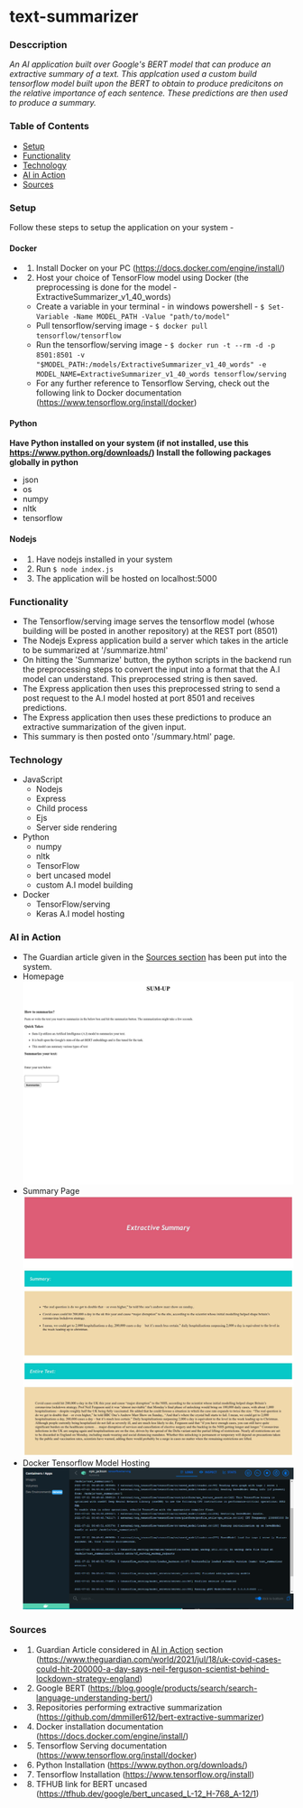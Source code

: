 # text-summarizer

### Desccription
*An AI application built over Google's BERT model that can produce an extractive summary of a text. This applcation used a custom build tensorflow model built upon the BERT to obtain to produce predicitons on the relative importance of each sentence. These predictions are then used to produce a summary.*

### Table of Contents 
* [Setup](#setup)
* [Functionality](#functionality)
* [Technology](#technology)
* [AI in Action ](#ai-in-action)
* [Sources](#sources)

### Setup
Follow these steps to setup the application on your system - 

#### Docker 
* 1) Install Docker on your PC (https://docs.docker.com/engine/install/)
* 2) Host your choice of TensorFlow model using Docker (the preprocessing is done for the model - ExtractiveSummarizer_v1_40_words)
  * Create a variable in your terminal - in windows powershell - ```$ Set-Variable -Name MODEL_PATH -Value "path/to/model"```
  * Pull tensorflow/serving image  - `$ docker pull tensorflow/tensorflow`
  * Run the tensorflow/serving image - `$ docker run -t --rm -d -p 8501:8501 -v   "$MODEL_PATH:/models/ExtractiveSummarizer_v1_40_words" -e MODEL_NAME=ExtractiveSummarizer_v1_40_words tensorflow/serving`
  * For any further reference to Tensorflow Serving, check out the following link to Docker documentation (https://www.tensorflow.org/install/docker)

#### Python 
**Have Python installed on your system (if not installed, use this https://www.python.org/downloads/)
Install the following packages globally in python**
* json 
* os
* numpy 
* nltk
* tensorflow 

 
#### Nodejs

* 1) Have nodejs installed in your system
* 2) Run `$ node index.js`
* 3) The application will be hosted on localhost:5000

### Functionality 
* The Tensorflow/serving image serves the tensorflow model (whose building will be posted in another repository) at the REST port (8501)
* The Nodejs Express application build a server which takes in the article to be summarized at '/summarize.html'
* On hitting the 'Summarize' button, the python scripts in the backend run the preprocessing steps to convert the input into a format that the A.I model can understand. This preprocessed string is then saved. 
* The Express application then uses this preprocessed string to send a post request to the A.I model hosted at port 8501 and receives predictions. 
* The Express application then uses these predictions to produce an extractive summarization of the given input. 
* This summary is then posted onto '/summary.html' page.

### Technology 
* JavaScript 
  - Nodejs
  - Express 
  - Child process
  - Ejs
  - Server side rendering 
* Python 
  - numpy 
  - nltk 
  - TensorFlow 
  - bert uncased model  
  - custom A.I model building 
* Docker 
  - TensorFlow/serving
  - Keras A.I model hosting  


### AI in Action

* The Guardian article given in the [Sources section](#sources) has been put into the system.
* Homepage
<img src="./images/homepage.jpg"><img/>
* Summary Page
<img src="./images/summary.jpg"><img/>
* Docker Tensorflow Model Hosting 
<img src="./images/docker_tf_hosting.png"><img/>




### Sources 
* 1) Guardian Article considered in [AI in Action](#ai-in-action) section (https://www.theguardian.com/world/2021/jul/18/uk-covid-cases-could-hit-200000-a-day-says-neil-ferguson-scientist-behind-lockdown-strategy-england)
* 2) Google BERT (https://blog.google/products/search/search-language-understanding-bert/)
* 3) Repositories performing extractive summarization (https://github.com/dmmiller612/bert-extractive-summarizer)
* 4) Docker installation documentation (https://docs.docker.com/engine/install/)
* 5) Tensorflow Serving documentation (https://www.tensorflow.org/install/docker)
* 6) Python Installation (https://www.python.org/downloads/)
* 7) Tensorflow Installation (https://www.tensorflow.org/install)
* 8) TFHUB link for BERT uncased (https://tfhub.dev/google/bert_uncased_L-12_H-768_A-12/1)

